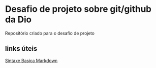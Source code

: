 # Desafio de projeto sobre git/github da Dio

Repositório criado para o desafio de projeto

## links úteis
 [Sintaxe Basica Markdown](https://www.markdownguide.org/basic-syntax/)
